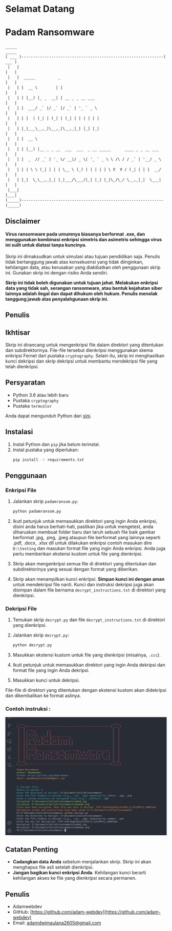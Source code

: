 # Selamat Datang
# Padam Ransomware




```
_____                                                                _____
( ___ )--------------------------------------------------------------( ___ )
 |   |                                                                |   |
 |   |  _____          _                                              |   |
 |   | |  __ \        | |                                             |   |
 |   | | |__) |_ _  __| | __ _ _ __ ___                               |   |
 |   | |  ___/ _` |/ _` |/ _` | '_ ` _ \                              |   |
 |   | | |  | (_| | (_| | (_| | | | | | |                             |   |
 |   | |_|___\__,_|\__,_|\__,_|_| |_| |_|                             |   |
 |   | |  __ \                                                        |   |
 |   | | |__) |__ _ _ __  ___  ___  _ __ _____      ____ _ _ __ ___   |   |
 |   | |  _  // _` | '_ \/ __|/ _ \| '_ ` _ \ \ /\ / / _` | '__/ _ \  |   |
 |   | | | \ \ (_| | | | \__ \ (_) | | | | | \ V  V / (_| | | |  __/  |   |
 |   | |_|  \_\__,_|_| |_|___/\___/|_| |_| |_|\_/\_/ \__,_|_|  \___|  |   |
 |___|                                                                |___|
(_____)--------------------------------------------------------------(_____)

```

## Disclaimer

#### Virus ransomware pada umumnya biasanya berformat .exe, dan menggunakan kombinasi enkripsi simetris dan asimetris sehingga virus ini sulit untuk diatasi tanpa kuncinya.

Skrip ini dimaksudkan untuk simulasi atau tujuan pendidikan saja. Penulis tidak bertanggung jawab atas konsekuensi yang tidak diinginkan, kehilangan data, atau kerusakan yang diakibatkan oleh penggunaan skrip ini. Gunakan skrip ini dengan risiko Anda sendiri.

**Skrip ini tidak boleh digunakan untuk tujuan jahat. Melakukan enkripsi data yang tidak sah, serangan ransomware, atau bentuk kejahatan siber lainnya adalah ilegal dan dapat dihukum oleh hukum. Penulis menolak tanggung jawab atas penyalahgunaan skrip ini.**

## Penulis

## Ikhtisar

Skrip ini dirancang untuk mengenkripsi file dalam direktori yang ditentukan dan subdirektorinya. File-file tersebut dienkripsi menggunakan skema enkripsi Fernet dari pustaka `cryptography`. Selain itu, skrip ini menghasilkan kunci dekripsi dan skrip dekripsi untuk membantu mendekripsi file yang telah dienkripsi.



## Persyaratan

- Python 3.6 atau lebih baru
- Pustaka `cryptography`
- Pustaka `termcolor`

Anda dapat mengunduh Python dari [sini](https://www.python.org/downloads/).

## Instalasi

1. Instal Python dan `pip` jika belum terinstal.
2. Instal pustaka yang diperlukan:
    ```sh
    pip install -r requirements.txt
    ```

## Penggunaan

### Enkripsi File

1. Jalankan skrip `padamransom.py`:
    ```sh
    python padamransom.py
    ```

2. Ikuti petunjuk untuk memasukkan direktori yang ingin Anda enkripsi, disini anda harus berhati-hati, pastikan jika untuk mengetest, anda diharuskan membuat folder baru dan taruh sebuah file baik gambar berformat .jpg, .png, .jpeg ataupun file berformat yang lainnya seperti .pdf, .docx, .xlsx dll untuk dilakukan enkripsi contoh masukan dire `D:\testing` dan masukan format file yang ingin Anda enkripsi. Anda juga perlu memberikan ekstensi kustom untuk file yang dienkripsi.

3. Skrip akan mengenkripsi semua file di direktori yang ditentukan dan subdirektorinya yang sesuai dengan format yang diberikan.

4. Skrip akan menampilkan kunci enkripsi. **Simpan kunci ini dengan aman** untuk mendekripsi file nanti. Kunci dan instruksi dekripsi juga akan disimpan dalam file bernama `decrypt_instructions.txt` di direktori yang dienkripsi.

### Dekripsi File

1. Temukan skrip `decrypt.py` dan file `decrypt_instructions.txt` di direktori yang dienkripsi.

2. Jalankan skrip `decrypt.py`:
    ```sh
    python decrypt.py
    ```
3. Masukkan ekstensi kustom untuk file yang dienkripsi (misalnya, `.ccc`).
4. Ikuti petunjuk untuk memasukkan direktori yang ingin Anda dekripsi dan format file yang ingin Anda dekripsi.

5. Masukkan kunci untuk dekripsi.

File-file di direktori yang ditentukan dengan ekstensi kustom akan didekripsi dan dikembalikan ke format aslinya.


### Contoh instruksi  :

![example](./img/example.png)



## Catatan Penting

- **Cadangkan data Anda** sebelum menjalankan skrip. Skrip ini akan menghapus file asli setelah dienkripsi.
- **Jangan bagikan kunci enkripsi Anda**. Kehilangan kunci berarti kehilangan akses ke file yang dienkripsi secara permanen.

## Penulis

- Adamwebdev
- GitHub: [https://github.com/adam-webdev](https://github.com/adam-webdev)
- Email: adamdwimaulana2605@gmail.com
